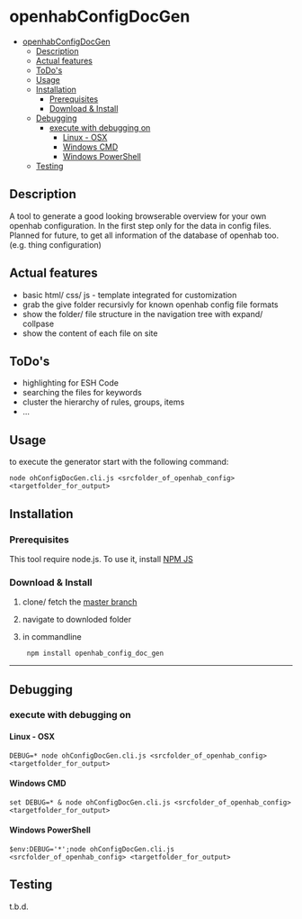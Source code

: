 # openhabConfigDocGen

- [openhabConfigDocGen](#openhabconfigdocgen)
  - [Description](#description)
  - [Actual features](#actual-features)
  - [ToDo's](#todos)
  - [Usage](#usage)
  - [Installation](#installation)
    - [Prerequisites](#prerequisites)
    - [Download & Install](#download--install)
  - [Debugging](#debugging)
    - [execute with debugging on](#execute-with-debugging-on)
      - [Linux - OSX](#linux---osx)
      - [Windows CMD](#windows-cmd)
      - [Windows PowerShell](#windows-powershell)
  - [Testing](#testing)

## Description

A tool to generate a good looking browserable overview for your own openhab configuration.
In the first step only for the data in config files. Planned for future, to get all information of the database of openhab too. (e.g. thing configuration)

## Actual features
- basic html/ css/ js - template integrated for customization
- grab the give folder recursivly for known openhab config file formats
- show the folder/ file structure in the navigation tree with expand/ collpase
- show the content of each file on site

## ToDo's
- highlighting for ESH Code
- searching the files for keywords
- cluster the hierarchy of rules, groups, items
- ...

## Usage

to execute the generator start with the following command:

    node ohConfigDocGen.cli.js <srcfolder_of_openhab_config> <targetfolder_for_output>

## Installation

### Prerequisites

This tool require node.js. To use it, install [NPM JS](https://www.npmjs.com/get-npm "get npm from www.npmjs.com")

### Download & Install

1. clone/ fetch the [master branch](https://github.com/ohAnd/openhabConfigDocGen.git)
2. navigate to downloded folder
3. in commandline
        
        npm install openhab_config_doc_gen

---

## Debugging

### execute with debugging on


#### Linux - OSX

    DEBUG=* node ohConfigDocGen.cli.js <srcfolder_of_openhab_config> <targetfolder_for_output>

#### Windows CMD

    set DEBUG=* & node ohConfigDocGen.cli.js <srcfolder_of_openhab_config> <targetfolder_for_output>
#### Windows PowerShell
    
    $env:DEBUG='*';node ohConfigDocGen.cli.js <srcfolder_of_openhab_config> <targetfolder_for_output>

## Testing
 t.b.d.